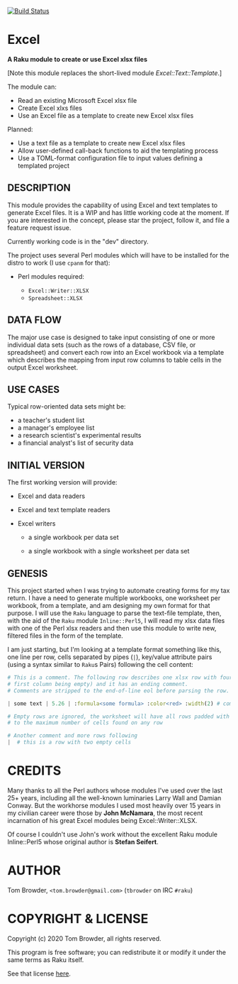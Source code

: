 [![Build Status](https://travis-ci.com/tbrowder/Excel-Raku.svg?branch=master)](https://travis-ci.com/tbrowder/Excel-Raku)

# Excel

**A Raku module to create or use Excel xlsx files**

[Note this module replaces the short-lived module *Excel::Text::Template*.]

The module can:

* Read an existing Microsoft Excel xlsx file
* Create Excel xlxs files
* Use an Excel file as a template to create new Excel xlsx files

Planned:

* Use a text file as a template to create new Excel xlsx files
* Allow user-defined call-back functions to aid the templating
  process
* Use a TOML-format configuration file to input values defining a
  templated project

## DESCRIPTION

This module provides the capability of using Excel and text templates
to generate Excel files. It is a WIP and has little working code
at the moment. If you are interested in the concept, please
star the project, follow it, and file a feature request issue.

Currently working code is in the "dev" directory.

The project uses several Perl modules which will have to
be installed for the distro to work (I use `cpanm` for that):

+ Perl modules required:

    + `Excel::Writer::XLSX`
    + `Spreadsheet::XLSX`

## DATA FLOW

The major use case is designed to
take input consisting of one or more individual
data sets (such as the rows of a database,
CSV file, or spreadsheet) and convert
each row into an Excel workbook via
a template which describes the mapping
from input row columns to table cells
in the output Excel worksheet.

## USE CASES

Typical row-oriented data sets might be:

* a teacher's student list
* a manager's employee list 
* a research scientist's experimental results
* a financial analyst's list of security data

## INITIAL VERSION

The first working version will provide:

* Excel and data readers

* Excel and text template readers

* Excel writers 

    * a single workbook per data set

    * a single workbook with a single worksheet per data set

## GENESIS

This project started when I was trying to automate creating forms for
my tax return. I have a need to generate multiple workbooks, one
worksheet per workbook, from a template, and am designing my own
format for that purpose. I will use the `Raku` language to parse the
text-file template, then, with the aid of the `Raku` module
`Inline::Perl5`, I will read my xlsx data files with one of the Perl
xlsx readers and then use this module to write new, filtered files in
the form of the template.

I am just starting, but I'm looking at a template format something like
this, one line per row, cells separated by pipes (`|`), key/value
attribute pairs (using a syntax similar to `Raku`s Pairs) following the cell content:

``` Raku
# This is a comment. The following row describes one xlsx row with four columns (the
# first column being empty) and it has an ending comment.
# Comments are stripped to the end-of-line eol before parsing the row.

| some text | 5.26 | :formula<some formula> :color<red> :width(2) # comment...

# Empty rows are ignored, the worksheet will have all rows padded with empty cells
# to the maximum number of cells found on any row

# Another comment and more rows following
|  # this is a row with two empty cells
```


CREDITS
=======

Many thanks to all the Perl authors whose modules I've used
over the last 25+ years, including all the well-known luminaries
Larry Wall and Damian Conway. But the workhorse modules I used
most heavily over 15 years in my civilian career were those
by **John McNamara**, the most recent incarnation of his great
Excel modules being Excel::Writer::XLSX.

Of course I couldn't use John's work without the excellent
Raku module Inline::Perl5 whose original author is **Stefan Seifert**.

AUTHOR
======

Tom Browder, `<tom.browder@gmail.com>` (`tbrowder` on IRC `#raku`)

COPYRIGHT & LICENSE
===================

Copyright (c) 2020 Tom Browder, all rights reserved.

This program is free software; you can redistribute it or modify
it under the same terms as Raku itself.

See that license [here](./LICENSE).
